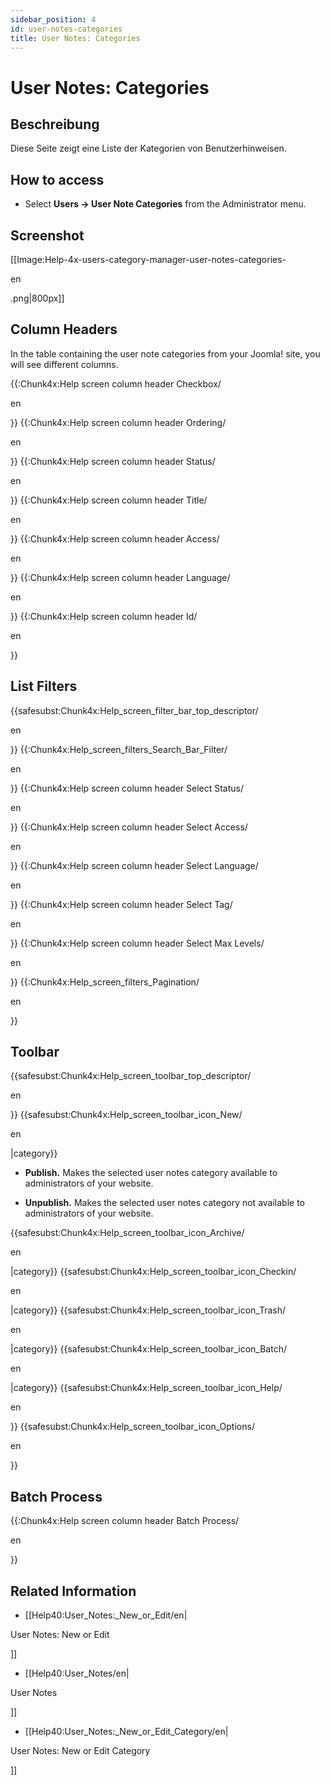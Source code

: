 ```yaml
---
sidebar_position: 4
id: user-notes-categories
title: User Notes: Categories
---
```

# User Notes: Categories
## Beschreibung

Diese Seite zeigt eine Liste der Kategorien von Benutzerhinweisen.

## How to access

- Select **Users **→** User Note Categories** from the Administrator
  menu.

## Screenshot

\[\[Image:Help-4x-users-category-manager-user-notes-categories-

en

.png\|800px\]\]

## Column Headers

In the table containing the user note categories from your Joomla! site,
you will see different columns.

{{:Chunk4x:Help screen column header Checkbox/

en

}} {{:Chunk4x:Help screen column header Ordering/

en

}} {{:Chunk4x:Help screen column header Status/

en

}} {{:Chunk4x:Help screen column header Title/

en

}} {{:Chunk4x:Help screen column header Access/

en

}} {{:Chunk4x:Help screen column header Language/

en

}} {{:Chunk4x:Help screen column header Id/

en

}}

## List Filters

{{safesubst:Chunk4x:Help_screen_filter_bar_top_descriptor/

en

}} {{:Chunk4x:Help_screen_filters_Search_Bar_Filter/

en

}} {{:Chunk4x:Help screen column header Select Status/

en

}} {{:Chunk4x:Help screen column header Select Access/

en

}} {{:Chunk4x:Help screen column header Select Language/

en

}} {{:Chunk4x:Help screen column header Select Tag/

en

}} {{:Chunk4x:Help screen column header Select Max Levels/

en

}} {{:Chunk4x:Help_screen_filters_Pagination/

en

}}

## Toolbar

{{safesubst:Chunk4x:Help_screen_toolbar_top_descriptor/

en

}} {{safesubst:Chunk4x:Help_screen_toolbar_icon_New/

en

\|category}}

- **Publish.** Makes the selected user notes category available to
  administrators of your website.

<!-- -->

- **Unpublish.** Makes the selected user notes category not available to
  administrators of your website.

{{safesubst:Chunk4x:Help_screen_toolbar_icon_Archive/

en

\|category}} {{safesubst:Chunk4x:Help_screen_toolbar_icon_Checkin/

en

\|category}} {{safesubst:Chunk4x:Help_screen_toolbar_icon_Trash/

en

\|category}} {{safesubst:Chunk4x:Help_screen_toolbar_icon_Batch/

en

\|category}} {{safesubst:Chunk4x:Help_screen_toolbar_icon_Help/

en

}} {{safesubst:Chunk4x:Help_screen_toolbar_icon_Options/

en

}}

## Batch Process

{{:Chunk4x:Help screen column header Batch Process/

en

}}

## Related Information

- \[\[Help40:User_Notes:\_New_or_Edit/en\|

User Notes: New or Edit

\]\]

- \[\[Help40:User_Notes/en\|

User Notes

\]\]

- \[\[Help40:User_Notes:\_New_or_Edit_Category/en\|

User Notes: New or Edit Category

\]\]
